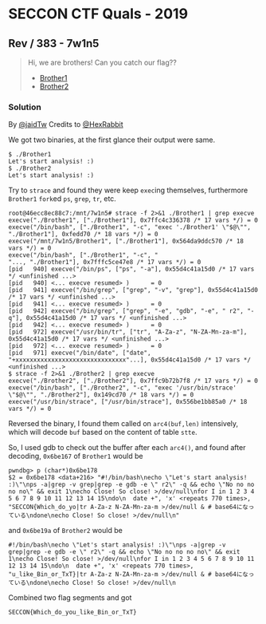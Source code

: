 # SECCON CTF Quals - 2019

## Rev / 383 - 7w1n5

> Hi, we are brothers! Can you catch our flag??
> 
> * [Brother1](./Brother1)
> * [Brother2](./Brother2)


### Solution

By [@jaidTw](https://github.com/jaidTw)
Credits to [@HexRabbit](https://blog.hexrabbit.io)

We got two binaries, at the first glance their output were same.
```
$ ./Brother1
Let's start analysis! :)
$ ./Brother2
Let's start analysis! :)
```
Try to `strace` and found they were keep `exec`ing themselves, furthermore `Brother1` `fork`ed `ps`, `grep`, `tr`, etc.
```
root@46ecc8ec88c7:/mnt/7w1n5# strace -f 2>&1 ./Brother1 | grep execve
execve("./Brother1", ["./Brother1"], 0x7ffc4c336378 /* 17 vars */) = 0
execve("/bin/bash", ["./Brother1", "-c", "exec './Brother1' \"$@\"", "./Brother1"], 0xfedd70 /* 18 vars */) = 0
execve("/mnt/7w1n5/Brother1", ["./Brother1"], 0x564da9ddc570 /* 18 vars */) = 0
execve("/bin/bash", ["./Brother1", "-c", "                                "..., "./Brother1"], 0x7fffc5ce47e8 /* 17 vars */) = 0
[pid   940] execve("/bin/ps", ["ps", "-a"], 0x55d4c41a15d0 /* 17 vars */ <unfinished ...>
[pid   940] <... execve resumed> )      = 0
[pid   941] execve("/bin/grep", ["grep", "-v", "grep"], 0x55d4c41a15d0 /* 17 vars */ <unfinished ...>
[pid   941] <... execve resumed> )      = 0
[pid   942] execve("/bin/grep", ["grep", "-e", "gdb", "-e", " r2", "-q"], 0x55d4c41a15d0 /* 17 vars */ <unfinished ...>
[pid   942] <... execve resumed> )      = 0
[pid   972] execve("/usr/bin/tr", ["tr", "A-Za-z", "N-ZA-Mn-za-m"], 0x55d4c41a15d0 /* 17 vars */ <unfinished ...>
[pid   972] <... execve resumed> )      = 0
[pid   971] execve("/bin/date", ["date", "+xxxxxxxxxxxxxxxxxxxxxxxxxxxxxxx"...], 0x55d4c41a15d0 /* 17 vars */ <unfinished ...>
$ strace -f 2>&1 ./Brother2 | grep execve
execve("./Brother2", ["./Brother2"], 0x7ffc9b72b7f8 /* 17 vars */) = 0
execve("/bin/bash", ["./Brother2", "-c", "exec '/usr/bin/strace' \"$@\"", "./Brother2"], 0x149cd70 /* 18 vars */) = 0
execve("/usr/bin/strace", ["/usr/bin/strace"], 0x556be1bb85a0 /* 18 vars */) = 0
```
Reversed the binary, I found them called on `arc4(buf,len)` intensively, which will decode `buf` based on the content of table `stte`.

So, I used gdb to check out the buffer after each `arc4()`, and found after decoding, `0x6be167` of `Brother1` would be
```
pwndbg> p (char*)0x6be178
$2 = 0x6be178 <data+216> "#!/bin/bash\necho \"Let's start analysis! :)\"\nps -a|grep -v grep|grep -e gdb -e \" r2\" -q && echo \"No no no no no\" && exit 1\necho Close! So close! >/dev/null\nfor I in 1 2 3 4 5 6 7 8 9 10 11 12 13 14 15\ndo\n  date +", 'x' <repeats 770 times>, "SECCON{Which_do_yo|tr A-Za-z N-ZA-Mn-za-m >/dev/null & # base64になっている\ndone\necho Close! So close! >/dev/null\n"
```
and `0x6be19a` of `Brother2` would be
```
#!/bin/bash\necho \"Let's start analysis! :)\"\nps -a|grep -v grep|grep -e gdb -e \" r2\" -q && echo \"No no no no no\" && exit 1\necho Close! So close! >/dev/null\nfor I in 1 2 3 4 5 6 7 8 9 10 11 12 13 14 15\ndo\n  date +", 'x' <repeats 770 times>, "u_like_Bin_or_TxT}|tr A-Za-z N-ZA-Mn-za-m >/dev/null & # base64になっている\ndone\necho Close! So close! >/dev/null\n
```
Combined two flag segments and got
```
SECCON{Which_do_you_like_Bin_or_TxT}
```
